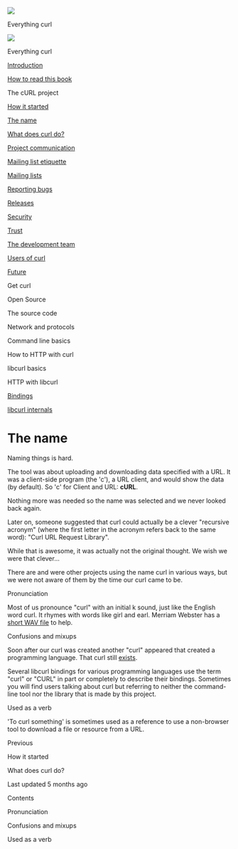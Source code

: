 <a href="../index.html" class="link-a079aa82--primary-53a25e66--logoLink-10d08504"></a>

<img src="https://gblobscdn.gitbook.com/orgs%2F-LxuH0qSm4xO9nWfEBlB%2Favatar.png?alt=media" class="image-67b14f24--avatar-1c1d03ec" />

<span class="text-4505230f--UIH400-4e41e82a--textContentFamily-49a318e1--spaceNameText-677c2969">Everything curl</span>

<a href="../index.html" class="link-a079aa82--primary-53a25e66--logoLink-10d08504"></a>

<img src="https://gblobscdn.gitbook.com/orgs%2F-LxuH0qSm4xO9nWfEBlB%2Favatar.png?alt=media" class="image-67b14f24--avatar-1c1d03ec" />

<span class="text-4505230f--UIH400-4e41e82a--textContentFamily-49a318e1--spaceNameText-677c2969">Everything curl</span>

<a href="../index.html" class="navButton-94f2579c--navButtonClickable-161b88ca"><span class="text-4505230f--UIH300-2063425d--textContentFamily-49a318e1--navButtonLabel-14a4968f">Introduction</span></a>

<a href="../how-to-read.html" class="navButton-94f2579c--navButtonClickable-161b88ca"><span class="text-4505230f--UIH300-2063425d--textContentFamily-49a318e1--navButtonLabel-14a4968f">How to read this book</span></a>

<span class="text-4505230f--UIH300-2063425d--textContentFamily-49a318e1--navButtonLabel-14a4968f">The cURL project</span>

<a href="started.html" class="navButton-94f2579c--pageItemWithChildrenNested-2c5d8183--navButtonClickable-161b88ca"><span class="text-4505230f--UIH300-2063425d--textContentFamily-49a318e1--navButtonLabel-14a4968f">How it started</span></a>

<a href="name.html" class="navButton-94f2579c--pageItemWithChildrenNested-2c5d8183--navButtonClickable-161b88ca--navButtonOpened-6a88552e"><span class="text-4505230f--UIH300-2063425d--textContentFamily-49a318e1--navButtonLabel-14a4968f">The name</span></a>

<a href="does.html" class="navButton-94f2579c--pageItemWithChildrenNested-2c5d8183--navButtonClickable-161b88ca"><span class="text-4505230f--UIH300-2063425d--textContentFamily-49a318e1--navButtonLabel-14a4968f">What does curl do?</span></a>

<a href="comm.html" class="navButton-94f2579c--pageItemWithChildrenNested-2c5d8183--navButtonClickable-161b88ca"><span class="text-4505230f--UIH300-2063425d--textContentFamily-49a318e1--navButtonLabel-14a4968f">Project communication</span></a>

<a href="etiquette.html" class="navButton-94f2579c--pageItemWithChildrenNested-2c5d8183--navButtonClickable-161b88ca"><span class="text-4505230f--UIH300-2063425d--textContentFamily-49a318e1--navButtonLabel-14a4968f">Mailing list etiquette</span></a>

<a href="maillists.html" class="navButton-94f2579c--pageItemWithChildrenNested-2c5d8183--navButtonClickable-161b88ca"><span class="text-4505230f--UIH300-2063425d--textContentFamily-49a318e1--navButtonLabel-14a4968f">Mailing lists</span></a>

<a href="bugs.html" class="navButton-94f2579c--pageItemWithChildrenNested-2c5d8183--navButtonClickable-161b88ca"><span class="text-4505230f--UIH300-2063425d--textContentFamily-49a318e1--navButtonLabel-14a4968f">Reporting bugs</span></a>

<a href="releases.html" class="navButton-94f2579c--pageItemWithChildrenNested-2c5d8183--navButtonClickable-161b88ca"><span class="text-4505230f--UIH300-2063425d--textContentFamily-49a318e1--navButtonLabel-14a4968f">Releases</span></a>

<a href="security.html" class="navButton-94f2579c--pageItemWithChildrenNested-2c5d8183--navButtonClickable-161b88ca"><span class="text-4505230f--UIH300-2063425d--textContentFamily-49a318e1--navButtonLabel-14a4968f">Security</span></a>

<a href="trust.html" class="navButton-94f2579c--pageItemWithChildrenNested-2c5d8183--navButtonClickable-161b88ca"><span class="text-4505230f--UIH300-2063425d--textContentFamily-49a318e1--navButtonLabel-14a4968f">Trust</span></a>

<a href="devteam.html" class="navButton-94f2579c--pageItemWithChildrenNested-2c5d8183--navButtonClickable-161b88ca"><span class="text-4505230f--UIH300-2063425d--textContentFamily-49a318e1--navButtonLabel-14a4968f">The development team</span></a>

<a href="users.html" class="navButton-94f2579c--pageItemWithChildrenNested-2c5d8183--navButtonClickable-161b88ca"><span class="text-4505230f--UIH300-2063425d--textContentFamily-49a318e1--navButtonLabel-14a4968f">Users of curl</span></a>

<a href="future.html" class="navButton-94f2579c--pageItemWithChildrenNested-2c5d8183--navButtonClickable-161b88ca"><span class="text-4505230f--UIH300-2063425d--textContentFamily-49a318e1--navButtonLabel-14a4968f">Future</span></a>

<span class="text-4505230f--UIH300-2063425d--textContentFamily-49a318e1--navButtonLabel-14a4968f">Get curl</span>

<span class="text-4505230f--UIH300-2063425d--textContentFamily-49a318e1--navButtonLabel-14a4968f">Open Source</span>

<span class="text-4505230f--UIH300-2063425d--textContentFamily-49a318e1--navButtonLabel-14a4968f">The source code</span>

<span class="text-4505230f--UIH300-2063425d--textContentFamily-49a318e1--navButtonLabel-14a4968f">Network and protocols</span>

<span class="text-4505230f--UIH300-2063425d--textContentFamily-49a318e1--navButtonLabel-14a4968f">Command line basics</span>



<span class="text-4505230f--UIH300-2063425d--textContentFamily-49a318e1--navButtonLabel-14a4968f">How to HTTP with curl</span>

<span class="text-4505230f--UIH300-2063425d--textContentFamily-49a318e1--navButtonLabel-14a4968f">libcurl basics</span>

<span class="text-4505230f--UIH300-2063425d--textContentFamily-49a318e1--navButtonLabel-14a4968f">HTTP with libcurl</span>

<a href="../bindings.html" class="navButton-94f2579c--navButtonClickable-161b88ca"><span class="text-4505230f--UIH300-2063425d--textContentFamily-49a318e1--navButtonLabel-14a4968f">Bindings</span></a>

<a href="../internals.html" class="navButton-94f2579c--navButtonClickable-161b88ca"><span class="text-4505230f--UIH300-2063425d--textContentFamily-49a318e1--navButtonLabel-14a4968f">libcurl internals</span></a>

<a href="../bookindex.html" class="navButton-94f2579c--navButtonClickable-161b88ca"><span class="text-4505230f--UIH300-2063425d--textContentFamily-49a318e1--navButtonLabel-14a4968f"></span></a>





# <span class="text-4505230f--DisplayH900-bfb998fa--textContentFamily-49a318e1">The name</span>

<span class="text-4505230f--UIH300-2063425d--textUIFamily-5ebd8e40--text-8ee2c8b2"></span>

<span class="text-4505230f--UIH300-2063425d--textUIFamily-5ebd8e40--text-8ee2c8b2"></span>

<span class="text-4505230f--TextH400-3033861f--textContentFamily-49a318e1"><span data-key="bc511ad46d0e49fd958f27407f6c79b4"><span data-offset-key="bc511ad46d0e49fd958f27407f6c79b4:0">Naming things is hard.</span></span></span>

<span class="text-4505230f--TextH400-3033861f--textContentFamily-49a318e1"><span data-key="44dfa57683f74149b189eebbd66d0fbe"><span data-offset-key="44dfa57683f74149b189eebbd66d0fbe:0">The tool was about uploading and downloading data specified with a URL. It was a client-side program (the 'c'), a URL client, and would show the data (by default). So 'c' for Client and URL: </span><span data-offset-key="44dfa57683f74149b189eebbd66d0fbe:1">**cURL**</span><span data-offset-key="44dfa57683f74149b189eebbd66d0fbe:2">.</span></span></span>

<span class="text-4505230f--TextH400-3033861f--textContentFamily-49a318e1"><span data-key="bbea26c383b6467294629b6a0b48da4a"><span data-offset-key="bbea26c383b6467294629b6a0b48da4a:0">Nothing more was needed so the name was selected and we never looked back again.</span></span></span>

<span class="text-4505230f--TextH400-3033861f--textContentFamily-49a318e1"><span data-key="4bbc2e4381f6491cbf0d8d243bf3f868"><span data-offset-key="4bbc2e4381f6491cbf0d8d243bf3f868:0">Later on, someone suggested that curl could actually be a clever "recursive acronym" (where the first letter in the acronym refers back to the same word): "Curl URL Request Library".</span></span></span>

<span class="text-4505230f--TextH400-3033861f--textContentFamily-49a318e1"><span data-key="a71bd39b33994c41b467bed7abcc4caf"><span data-offset-key="a71bd39b33994c41b467bed7abcc4caf:0">While that is awesome, it was actually not the original thought. We wish we were that clever…</span></span></span>

<span class="text-4505230f--TextH400-3033861f--textContentFamily-49a318e1"><span data-key="1354b555ae264ba188dfed99507ce76d"><span data-offset-key="1354b555ae264ba188dfed99507ce76d:0">There are and were other projects using the name curl in various ways, but we were not aware of them by the time our curl came to be.</span></span></span>

<span class="text-4505230f--HeadingH700-04e1a2a3--textContentFamily-49a318e1"><span data-key="78ffbbceeb99442e8317bc671684d48c"><span data-offset-key="78ffbbceeb99442e8317bc671684d48c:0">Pronunciation</span></span></span>

<span class="text-4505230f--TextH400-3033861f--textContentFamily-49a318e1"><span data-key="297a8d2cde7c43a789e9933f555d9e5f"><span data-offset-key="297a8d2cde7c43a789e9933f555d9e5f:0">Most of us pronounce "curl" with an initial k sound, just like the English word curl. It rhymes with words like girl and earl. Merriam Webster has a </span></span><a href="https://media.merriam-webster.com/soundc11/c/curl0001.wav" class="link-a079aa82--primary-53a25e66--link-faf6c434"><span data-key="e2b30d7c1e6a4e98ad5c4e64cdc8f948"><span data-offset-key="e2b30d7c1e6a4e98ad5c4e64cdc8f948:0">short WAV file</span></span></a><span data-key="7be832a6194c4b20b62644a6174880a6"><span data-offset-key="7be832a6194c4b20b62644a6174880a6:0"> to help.</span></span></span>

<span class="text-4505230f--HeadingH700-04e1a2a3--textContentFamily-49a318e1"><span data-key="f8ab8777dfde4b518c3a4bf1fc829011"><span data-offset-key="f8ab8777dfde4b518c3a4bf1fc829011:0">Confusions and mixups</span></span></span>

<span class="text-4505230f--TextH400-3033861f--textContentFamily-49a318e1"><span data-key="52e0b3430e9d4dd496c910a121429459"><span data-offset-key="52e0b3430e9d4dd496c910a121429459:0">Soon after our curl was created another "curl" appeared that created a programming language. That curl still </span></span><a href="http://www.curl.com/" class="link-a079aa82--primary-53a25e66--link-faf6c434"><span data-key="d3031f00cb0640449c60e747fe497cb3"><span data-offset-key="d3031f00cb0640449c60e747fe497cb3:0">exists</span></span></a><span data-key="998e02e3c48646dfbc9742f7ba041d78"><span data-offset-key="998e02e3c48646dfbc9742f7ba041d78:0">.</span></span></span>

<span class="text-4505230f--TextH400-3033861f--textContentFamily-49a318e1"><span data-key="37f54a1b0530448e9ba20f85af58041a"><span data-offset-key="37f54a1b0530448e9ba20f85af58041a:0">Several libcurl bindings for various programming languages use the term "curl" or "CURL" in part or completely to describe their bindings. Sometimes you will find users talking about curl but referring to neither the command-line tool nor the library that is made by this project.</span></span></span>

<span class="text-4505230f--HeadingH700-04e1a2a3--textContentFamily-49a318e1"><span data-key="8615faa2feba4669af1ef747be360f03"><span data-offset-key="8615faa2feba4669af1ef747be360f03:0">Used as a verb</span></span></span>

<span class="text-4505230f--TextH400-3033861f--textContentFamily-49a318e1"><span data-key="c0b37f99407948a6be0a31a2721dc3ae"><span data-offset-key="c0b37f99407948a6be0a31a2721dc3ae:0">'To curl something' is sometimes used as a reference to use a non-browser tool to download a file or resource from a URL.</span></span></span>

<a href="started.html" class="reset-3c756112--card-6570f064--whiteCard-fff091a4--cardPrevious-56a5e674"></a>

<span class="text-4505230f--TextH200-a3425406--textContentFamily-49a318e1">Previous</span>

<span class="text-4505230f--UIH400-4e41e82a--textContentFamily-49a318e1">How it started</span>

<a href="does.html" class="reset-3c756112--card-6570f064--whiteCard-fff091a4--cardNext-19241c42"></a>


<span class="text-4505230f--UIH400-4e41e82a--textContentFamily-49a318e1">What does curl do?</span>



<span class="text-4505230f--TextH200-a3425406--textContentFamily-49a318e1">Last updated 5 months ago</span>



<span class="text-4505230f--InfoH100-1e92e1d1--textContentFamily-49a318e1">Contents</span>

<a href="name.html#pronunciation" class="reset-3c756112--menuItem-aa02f6ec--menuItemLight-757d5235--menuItemInline-173bdf97--pageTocItem-f4427024"></a>

<span class="text-4505230f--UIH300-2063425d--textContentFamily-49a318e1"><span class="text-4505230f--UIH200-50ead35f--textContentFamily-49a318e1">Pronunciation</span></span>

<a href="name.html#confusions-and-mixups" class="reset-3c756112--menuItem-aa02f6ec--menuItemLight-757d5235--menuItemInline-173bdf97--pageTocItem-f4427024"></a>

<span class="text-4505230f--UIH300-2063425d--textContentFamily-49a318e1"><span class="text-4505230f--UIH200-50ead35f--textContentFamily-49a318e1">Confusions and mixups</span></span>

<a href="name.html#used-as-a-verb" class="reset-3c756112--menuItem-aa02f6ec--menuItemLight-757d5235--menuItemInline-173bdf97--pageTocItem-f4427024"></a>

<span class="text-4505230f--UIH300-2063425d--textContentFamily-49a318e1"><span class="text-4505230f--UIH200-50ead35f--textContentFamily-49a318e1">Used as a verb</span></span>
